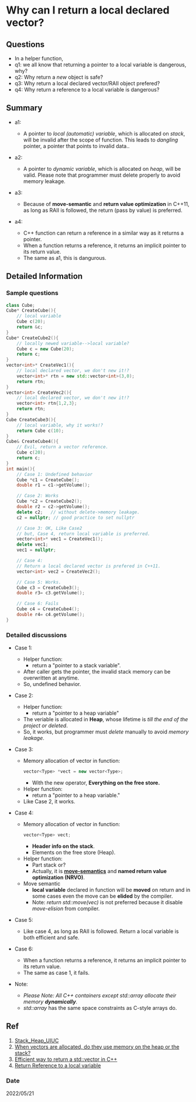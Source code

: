 # Why can I return a local declared vector?

## Questions
- In a helper function,
- q1: we all know that returning a pointer to a local variable is dangerous, why?
- q2: Why return a *new* object is safe?
- q3: Why return a local declared vector/RAII object prefered?
- q4: Why return a reference to a local variable is dangerous?

## Summary
- a1: 
    - A pointer to *local (automatic) variable*, which is allocated on *stack*, will be invalid after the scope of function. This leads to *dangling* pointer, a pointer that points to invalid data.. 

- a2: 
    - A pointer to *dynamic variable*, which is allocated on *heap*, will be valid. Please note that programmer must delete properly to avoid memory leakage.

- a3: 
    - Because of **move-semantic** and **return value optimization** in C++11, as long as RAII is followed, the return (pass by value) is preferred. 

- a4:
    - C++ function can return a reference in a similar way as it returns a pointer.
    - When a function returns a reference, it returns an implicit pointer to its return value.
    - The same as a1, this is dangurous.

## Detailed Information
### Sample questions
~~~c++
class Cube;
Cube* CreateCube(){
    // local variable
    Cube c(20);
    return &c;
}
Cube* CreateCube2(){
    // locally newed variable-->local variable?
    Cube c = new Cube(20); 
    return c; 
}
vector<int>* CreateVec1(){
    // local declared vector, we don't new it!?
    vector<int>* rtn = new std::vector<int>(3,0); 
    return rtn;
}
vector<int> CreateVec2(){
    // local declared vector, we don't new it!?
    vector<int> rtn{1,2,3}; 
    return rtn;
}
Cube CreateCube3(){
    // local variable, why it works!?
    return Cube c(10);
}
Cube& CreateCube4(){
    // Evil, return a vector reference.
    Cube c(20);
    return c;
}
int main(){
    // Case 1: Undefined behavior
    Cube *c1 = CreateCube();
    double r1 = c1->getVolume(); 

    // Case 2: Works
    Cube *c2 = CreateCube2();
    double r2 = c2->getVolume();     
    delete c2;   // without delete->memory leakage.
    c2 = nullptr; // good practice to set nullptr

    // Case 3: OK, Like Case2
    // but, Case 4, return local variable is preferred.
    vector<int>* vec1 = CreateVec1();  
    delete vec1;
    vec1 = nullptr;  

    // Case 4: 
    // Return a local declared vector is prefered in C++11.
    vector<int> vec2 = CreateVec2();

    // Case 5: Works.
    Cube c3 = CreateCube3();
    double r3= c3.getVolume();

    // Case 6: Fails
    Cube c4 = CreateCube4();
    double r4= c4.getVolume();
}
~~~

### Detailed discussions
- Case 1:
    - Helper function: 
        - return a "pointer to a stack variable".    
    - After caller gets the pointer, the invalid stack memory can be overwritten at anytime.
    - So, undefined behavior.
- Case 2:
    - Helper function:
        - return a "pointer to a heap variable"
    - The veriable is allocated in **Heap**, whose lifetime is *till the end of the project or deleted*.
    - So, it works, but programmer must *delete* manually to avoid *memory leakage*.

- Case 3:  
    - Memory allocation of vector in function:
        ~~~c++
        vector<Type> *vect = new vector<Type>;
        ~~~    
        - With the new operator, **Everything on the free store.**            
    - Helper function:
        - return a "pointer to a heap variable."
    - Like Case 2, it works. 
- Case 4:
    - Memory allocation of vector in function:
        ~~~c++
        vector<Type> vect;
        ~~~
        - **Header info on the stack**. 
        - Elements on the free store (Heap).
    - Helper function:
        - Part stack or?
        - Actually, it is [**move-semantics**](https://stackoverflow.com/questions/15704565/efficient-way-to-return-a-stdvector-in-c) and **named return value optimization (NRVO)**.        
    - Move semantic
        - **local variable** declared in function will be **moved** on return and in some cases even the move can be **elided** by the compiler.
        - Note: *return std::move(vec)* is not preferred because it disable *move-elision* from compiler.
- Case 5: 
    - Like case 4, as long as RAII is followed. Return a local variable is both efficient and safe.
- Case 6:
    - When a function returns a reference, it returns an implicit pointer to its return value.
    - The same as case 1, it fails.

- Note:
    - *Please Note: All C++ containers except *std::array* allocate their memory **dynamically**.*        
    - *std::array* has the same space constraints as C-style arrays do.

## Ref
1. [Stack_Heap_UIUC](https://courses.engr.illinois.edu/cs225/sp2022/resources/stack-heap/)
2. [When vectors are allocated, do they use memory on the heap or the stack?](https://stackoverflow.com/questions/8036474/when-vectors-are-allocated-do-they-use-memory-on-the-heap-or-the-stack)
3. [Efficient way to return a std::vector in C++](https://stackoverflow.com/questions/15704565/efficient-way-to-return-a-stdvector-in-c)
4. [Return Reference to a local variable](https://stackoverflow.com/questions/4643713/c-returning-reference-to-local-variable)

### Date
2022/05/21